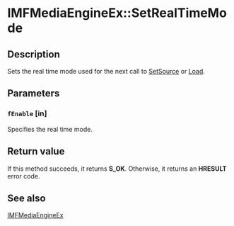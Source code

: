 # IMFMediaEngineEx::SetRealTimeMode

## Description

Sets the real time mode used for the next call to [SetSource](https://learn.microsoft.com/windows/desktop/api/mfmediaengine/nf-mfmediaengine-imfmediaengine-setsource) or [Load](https://learn.microsoft.com/windows/desktop/api/mfmediaengine/nf-mfmediaengine-imfmediaengine-load).

## Parameters

### `fEnable` [in]

Specifies the real time mode.

## Return value

If this method succeeds, it returns **S_OK**. Otherwise, it returns an **HRESULT** error code.

## See also

[IMFMediaEngineEx](https://learn.microsoft.com/windows/desktop/api/mfmediaengine/nn-mfmediaengine-imfmediaengineex)